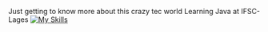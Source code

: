 Just getting to know more about this crazy tec world
Learning Java at IFSC-Lages
[![My Skills](https://skills.thijs.gg/icons?i=java)](https://skills.thijs.gg)
